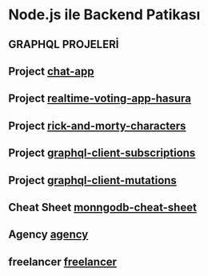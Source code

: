 # Node.js ile Backend Patikası
## GRAPHQL PROJELERİ
   ## Project        [chat-app](graphql/chat-app/)
   ## Project        [realtime-voting-app-hasura](graphql/realtime-voting-app-hasura/)
   ## Project        [rick-and-morty-characters](graphql/rick-and-morty-characters/)
   ## Project        [graphql-client-subscriptions](graphql/graphql-client-subscriptions/)
   ## Project        [graphql-client-mutations](graphql/graphql-client-mutations/)
   ## Cheat Sheet    [monngodb-cheat-sheet](Mongodb-cheat-sheet/)
   ## Agency         [agency](agency/)
   ## freelancer     [freelancer](freelancer/)